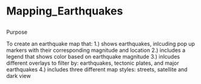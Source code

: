 # Mapping_Earthquakes

##
Purpose

To create an earthquake map that: 
  1.) shows earthquakes, inlcuding pop up markers with their corresponding magnitude and location
  2.) includes a legend that shows color based on earthquake magnitude
  3.) inlcudes different overlays to filter by: earthquakes, tectonic plates, and major earthquakes
  4.) includes three different map styles: streets, satellite and dark view
 
